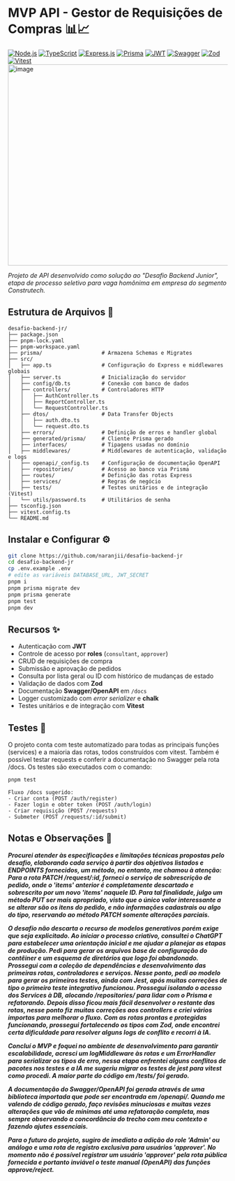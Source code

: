<h1>MVP API - Gestor de Requisições de Compras 📊📈</h1>

[![Node.js](https://img.shields.io/badge/Node.js-20.x-43853D?style=for-the-badge&logo=node.js&logoColor=white)](https://nodejs.org/)
[![TypeScript](https://img.shields.io/badge/TypeScript-5.x-007ACC?style=for-the-badge&logo=typescript&logoColor=white)](https://www.typescriptlang.org/)
[![Express.js](https://img.shields.io/badge/Express.js-404D59?style=for-the-badge&logo=express&logoColor=white)](https://expressjs.com/)
[![Prisma](https://img.shields.io/badge/Prisma-3982CE?style=for-the-badge&logo=Prisma&logoColor=white)](https://www.prisma.io/)
[![JWT](https://img.shields.io/badge/JWT-orange?style=for-the-badge&logo=jsonwebtokens&logoColor=white)](https://jwt.io/)
[![Swagger](https://img.shields.io/badge/Swagger-85EA2D?style=for-the-badge&logo=swagger&logoColor=black)](https://swagger.io/)
[![Zod](https://img.shields.io/badge/Zod-4.x-3068B7?style=for-the-badge&logo=Zod&logoColor=white)](https://zod.dev/)
[![Vitest](https://img.shields.io/badge/Vitest-6E9F18?style=for-the-badge&logo=vitest&logoColor=white)](https://vitest.dev/)
<img width="950" height="460" alt="image" src="https://github.com/user-attachments/assets/5e86955b-625e-4799-956a-5f6e6d8a0c5b" />


<i>Projeto de API desenvolvido como solução ao "Desafio Backend Junior", etapa de processo seletivo para vaga homônima em empresa do segmento Construtech.</i>

<h2>Estrutura de Arquivos 📂</h2>


```
desafio-backend-jr/
├── package.json
├── pnpm-lock.yaml
├── pnpm-workspace.yaml
├── prisma/                   # Armazena Schemas e Migrates
├── src/
│   ├── app.ts                # Configuração do Express e middlewares globais
│   ├── server.ts             # Inicialização do servidor
│   ├── config/db.ts          # Conexão com banco de dados
│   ├── controllers/          # Controladores HTTP
│   │   ├── AuthController.ts
│   │   ├── ReportController.ts
│   │   └── RequestController.ts
│   ├── dtos/                 # Data Transfer Objects
│   │   ├── auth.dto.ts
│   │   └── request.dto.ts
│   ├── errors/               # Definição de erros e handler global
│   ├── generated/prisma/     # Cliente Prisma gerado
│   ├── interfaces/           # Tipagens usadas no domínio
│   ├── middlewares/          # Middlewares de autenticação, validação e logs
│   ├── openapi/_config.ts    # Configuração de documentação OpenAPI
│   ├── repositories/         # Acesso ao banco via Prisma
│   ├── routes/               # Definição das rotas Express
│   ├── services/             # Regras de negócio
│   ├── tests/                # Testes unitários e de integração (Vitest)
│   └── utils/password.ts     # Utilitários de senha
├── tsconfig.json
├── vitest.config.ts
└── README.md
```


<h2>Instalar e Configurar ⚙️</h2>

```bash
git clone https://github.com/naranjii/desafio-backend-jr
cd desafio-backend-jr
cp .env.example .env
# edite as variáveis DATABASE_URL, JWT_SECRET
pnpm i
pnpm prisma migrate dev
pnpm prisma generate
pnpm test
pnpm dev
```

<h2>Recursos ✨</h2>
<ul>
  <li>Autenticação com <strong>JWT</strong></li>
  <li>Controle de acesso por <strong>roles</strong> (<code>consultant</code>, <code>approver</code>)</li>
  <li>CRUD de requisições de compra</li>
  <li>Submissão e aprovação de pedidos</li>
  <li>Consulta por lista geral ou ID com histórico de mudanças de estado </li>
  <li>Validação de dados com <strong>Zod</strong></li>
  <li>Documentação <strong>Swagger/OpenAPI</strong> em <code>/docs</code></li>
  <li>Logger customizado com <em>error serializer</em> e <strong>chalk</strong></li>
  <li>Testes unitários e de integração com <strong>Vitest</strong></li>
</ul>
<h2>Testes 🧪</h2>
<p>O projeto conta com teste automatizado para todas as principais funções (services) e a maioria das rotas, todos construídos com vitest. Também é possível testar requests e conferir a documentação no Swagger pela rota /docs. Os testes são executados com o comando:</p>

```bash
pnpm test
```
```
Fluxo /docs sugerido:
- Criar conta (POST /auth/register)
- Fazer login e obter token (POST /auth/login)
- Criar requisição (POST /requests)
- Submeter (POST /requests/:id/submit)
```

<h2>Notas e Observações 📝</h2>
<i><strong><p>Procurei atender às especificações e limitações técnicas propostas pelo desafio, elaborando cada serviço à partir dos objetivos listados e ENDPOINTS fornecidos, um método, no entanto, me chamou à atenção: <i>Para a rota PATCH /request/:id</i>, forneci o serviço de sobrescrição de pedido, onde o 'items' anterior é completamente descartado e sobrescrito por um novo 'items' naquele ID. Para tal finalidade, julgo um método PUT ser mais apropriado, visto que o único valor interessante a se alterar são os itens do pedido, e não informações cadastrais ou algo do tipo, reservando ao método PATCH somente alterações parciais.</p>
<p>O desafio não descarta o recurso de modelos generativos porém exige que seja explicitado. Ao iniciar o processo criativo, consultei o ChatGPT para estabelecer uma orientação inicial e me ajudar a planejar as etapas de produção. Pedi para gerar os arquivos base de configuração do contêiner e um esquema de diretórios que logo foi abandonado. Prossegui com a coleção de dependências e desenvolvimento das primeiras rotas, controladores e serviços. Nesse ponto, pedi ao modelo para gerar os primeiros testes, ainda com Jest, após muitas correções de tipo o primeiro teste integrativo funcionou. Prossegui isolando o acesso dos Services à DB, alocando /repositories/ para lidar com o Prisma e refatorando. Depois disso ficou mais fácil desenvolver o restante das rotas, nesse ponto fiz muitas correções aos controllers e criei vários importas para melhorar o fluxo. Com as rotas prontas e protegidas funcionando, prossegui fortalecendo os tipos com Zod, onde encontrei certa dificuldade para resolver alguns logs de conflito e recorri à IA.</p>
<p>Concluí o MVP e foquei no ambiente de desenvolvimento para garantir escalabilidade, acresci um logMiddleware às rotas e um ErrorHandler para serializar os tipos de erro, nessa etapa enfrentei alguns conflitos de pacotes nos testes e a IA me sugeriu migrar os testes de jest para vitest como procedi. A maior parte do código em /tests/ foi gerado.</p>
<p>A documentação do Swagger/OpenAPI foi gerada através de uma biblioteca importada que pode ser encontrada em /openapi/. Quando me valendo de código gerado, faço revisões minuciosas e muitas vezes alterações que vão de mínimas até uma refatoração completa, mas sempre observando a concordância do trecho com meu contexto e fazendo ajutes essenciais.</p>
<p>Para o futuro do projeto, sugiro de imediato a adição do role 'Admin' ou análogo e uma rota de registro exclusiva para usuários 'approver'. No momento não é possível registrar um usuário 'approver' pela rota pública fornecida e portanto inviável o teste manual (OpenAPI) das funções approve/reject.</p></i>
